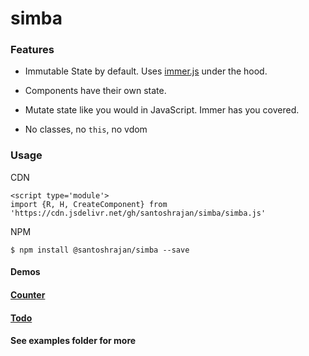 # simba

### Features

* Immutable State by default. Uses [immer.js](https://github.com/mweststrate/immer) under the hood.

* Components have their own state.

* Mutate state like you would in JavaScript. Immer has you covered.

* No classes, no `this`, no vdom

### Usage

CDN
```
<script type='module'>
import {R, H, CreateComponent} from 'https://cdn.jsdelivr.net/gh/santoshrajan/simba/simba.js'
```
NPM
```
$ npm install @santoshrajan/simba --save
```

#### Demos

#### [Counter](https://santoshrajan.github.io/simba/examples/counter)

#### [Todo](https://santoshrajan.github.io/simba/examples/todo)

#### See examples folder for more
